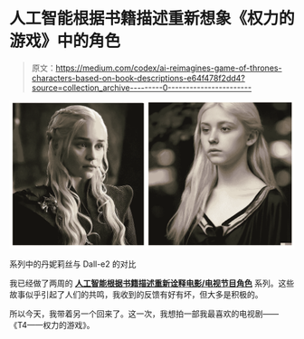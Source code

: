 # 人工智能根据书籍描述重新想象《权力的游戏》中的角色

> 原文：<https://medium.com/codex/ai-reimagines-game-of-thrones-characters-based-on-book-descriptions-e64f478f2dd4?source=collection_archive---------0----------------------->

![](img/53e38732a585d73f2ab3e2a5260978ac.png)

系列中的丹妮莉丝与 Dall-e2 的对比

我已经做了两周的 [**人工智能根据书籍描述重新诠释电影/电视节目角色**](https://jimclydemonge.medium.com/list/ai-vs-book-series-a57710b66bec) 系列。这些故事似乎引起了人们的共鸣，我收到的反馈有好有坏，但大多是积极的。

所以今天，我带着另一个回来了。这一次，我想拍一部我最喜欢的电视剧——《T4——权力的游戏》。